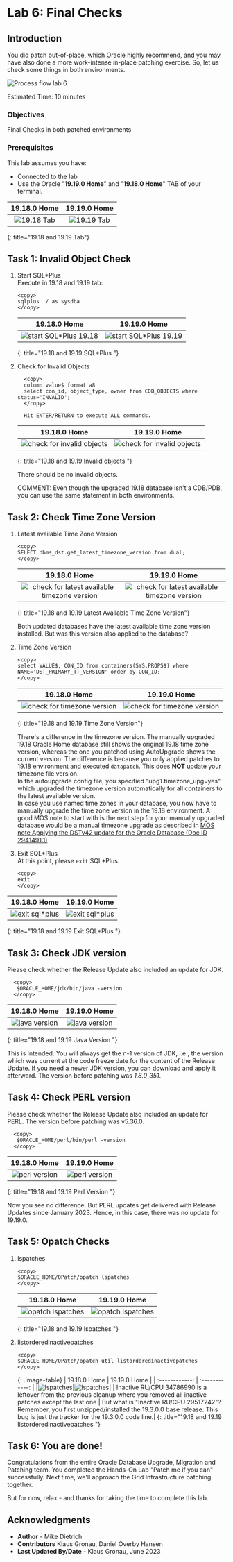 <link href="./table-style.css" rel="stylesheet"></link> 

# Lab 6:  Final Checks

## Introduction 
You did patch out-of-place, which Oracle highly recommend, and you may have also done a more work-intense in-place patching exercise. So, let us check some things in both environments. 

![Process flow lab 6](./images/lab6-process-flow.png " ")

Estimated Time: 10 minutes

### Objectives

Final Checks in both patched environments

### Prerequisites

This lab assumes you have:

- Connected to the lab
- Use the Oracle "__19.19.0 Home__" and "__19.18.0 Home__" TAB of your terminal.

| 19.18.0 Home | 19.19.0 Home |
| :------------: | :------------: |
| ![19.18 Tab](./images/19-18-home.png " ") | ![19.19 Tab](./images/19-19-home.png " ") |
{: title="19.18 and 19.19 Tab"}

## Task 1: Invalid Object Check

1. Start SQL*Plus </br>
Execute in 19.18 and 19.19 tab:

    ```
    <copy>
    sqlplus  / as sysdba 
    </copy> 
    ```

    | 19.18.0 Home | 19.19.0 Home |
    | :------------: | :------------: |
    |  ![start SQL*Plus 19.18](./images/sqlplus-18.png " ") |  ![start SQL*Plus 19.19](./images/sqlplus-19.png " ") |
    {: title="19.18 and 19.19 SQL*Plus "}



2. Check for Invalid Objects

    ```
      <copy>
      column value$ format a8
      select con_id, object_type, owner from CDB_OBJECTS where status='INVALID';
      </copy>

      Hit ENTER/RETURN to execute ALL commands.
    ```

    | 19.18.0 Home | 19.19.0 Home |
    | :------------: | :------------: |
    |  ![check for invalid objects](./images/invalid-objects-check-18.png " ") |  ![check for invalid objects](./images/invalid-objects-check-19.png " ") |
    {: title="19.18 and 19.19 Invalid objects "}
    

    There should be no invalid objects. </br>

    COMMENT: Even though the upgraded 19.18 database isn't a CDB/PDB, you can use the same statement in both environments.

## Task 2: Check Time Zone Version

1. Latest available Time Zone Version
    ```
    <copy>
    SELECT dbms_dst.get_latest_timezone_version from dual;
    </copy>
    ```

    | 19.18.0 Home | 19.19.0 Home |
    | :------------: | :------------: |
    |  ![check for latest available timezone version](./images/latest-available-timezone-file-18.png " ") |  ![check for latest available timezone version](./images/latest-available-timezone-file-19.png " ") |
    {: title="19.18 and 19.19 Latest Available Time Zone Version"}

    Both updated databases have the latest available time zone version installed. But was this version also applied to the database?

2. Time Zone Version
    ```
    <copy>
    select VALUE$, CON_ID from containers(SYS.PROPS$) where NAME='DST_PRIMARY_TT_VERSION' order by CON_ID;
    </copy>
    ```

    | 19.18.0 Home | 19.19.0 Home |
    | :------------: | :------------: |
    |  ![check for timezone version](./images/check-timezone-file-18.png " ") |  ![check for timezone version](./images/check-timezone-file-19.png " ") |
    {: title="19.18 and 19.19 Time Zone Version"}

    There's a difference in the timezone version. The manually upgraded 19.18 Oracle Home database still shows the original 19.18 time zone version, whereas the one you patched using AutoUpgrade shows the current version.
    The difference is because you only applied patches to 19.18 environment and executed `datapatch`. This does __NOT__ update your timezone file version. </br>
    In the autoupgrade config file, you specified "upg1.timezone_upg=yes" which upgraded the timezone version automatically for all containers to the latest available version. </br>
    In case you use named time zones in your database, you now have to manually upgrade the time zone version in the 19.18 environment. A good MOS note to start with is the next step for your manually upgraded database would be a manual timezone upgrade as described in [MOS note 	Applying the DSTv42 update for the Oracle Database (Doc ID 2941491.1)](https://support.oracle.com/epmos/faces/DocumentDisplay?id=412160.1)

3. Exit SQL\*Plus </br>
    At this point, please `exit` SQL*Plus.
    ```
    <copy>
    exit
    </copy>
    ```

  | 19.18.0 Home | 19.19.0 Home |
  | :------------: | :------------: |
  |  ![exit sql*plus](./images/exit-sqlplus-18.png " ") |  ![exit sql*plus](./images/exit-sqlplus-19.png " ") |
  {: title="19.18 and 19.19 Exit SQL*Plus "}



## Task 3: Check JDK version
Please check whether the Release Update also included an update for JDK.

  ```
    <copy>
     $ORACLE_HOME/jdk/bin/java -version
    </copy>
  ```

  | 19.18.0 Home | 19.19.0 Home |
  | :------------: | :------------: |
  |  ![java version](./images/check-java-version-18.png " ") |  ![java version](./images/check-java-version-19.png " ") |
  {: title="19.18 and 19.19 Java Version "}




This is intended. You will always get the n-1 version of JDK, i.e., the version which was current at the code freeze date for the content of the Release Update. If you need a newer JDK version, you can download and apply it afterward. The version before patching was *1.8.0_351*.



## Task 4: Check PERL version
Please check whether the Release Update also included an update for PERL. The version before patching was v5.36.0.

  ```
    <copy>
     $ORACLE_HOME/perl/bin/perl -version
    </copy>
  ```

  | 19.18.0 Home | 19.19.0 Home |
  | :------------: | :------------: |
  | ![perl version](./images/check-perl-version-18.png " ") |  ![perl version](./images/check-perl-version-19.png " ") |
  {: title="19.18 and 19.19 Perl Version "}



Now you see no difference. But PERL updates get delivered with Release Updates since January 2023. Hence, in this case, there was no update for 19.19.0.


## Task 5: Opatch Checks
1. lspatches
    ```
    <copy>
    $ORACLE_HOME/OPatch/opatch lspatches
    </copy>
    ```

    | 19.18.0 Home | 19.19.0 Home |
    | :------------: | :------------: |
    |  ![opatch lspatches](./images/lspatches-18.png " ") |  ![opatch lspatches](./images/lspatches-19.png " ") |
    {: title="19.18 and 19.19 lspatches "}




2. listorderedinactivepatches

    ```
    <copy>
    $ORACLE_HOME/OPatch/opatch util listorderedinactivepatches
    </copy>
    ```

    {: .image-table}
    | 19.18.0 Home | 19.19.0 Home |
    | :------------: | :------------: |
    |![lspatches](./images/listorderedinactivepatches-18.png " ")|![lspatches](./images/listorderedinactivepatches-19.png " ")|
    | Inactive RU/CPU 34786990 is a leftover from the previous cleanup where you removed all inactive patches except the last one | But what is "Inactive RU/CPU 29517242"?  Remember, you first unzipped/installed the 19.3.0.0 base release. This bug is just the tracker for the 19.3.0.0 code line.|
    {: title="19.18 and 19.19 listorderedinactivepatches "}




## Task 6: You are done!

Congratulations from the entire Oracle Database Upgrade, Migration and Patching team. You completed the Hands-On Lab "Patch me if you can" successfully. Next time, we'll approach the Grid Infrastructure patching together. 

But for now, relax - and thanks for taking the time to complete this lab.


## Acknowledgments
* **Author** - Mike Dietrich 
* **Contributors** Klaus Gronau, Daniel Overby Hansen  
* **Last Updated By/Date** - Klaus Gronau, June 2023